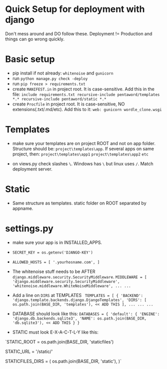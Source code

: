 # Quick Setup for deployment with django

Don't mess around and DO follow these. Deployment != Production and things can go wrong quickly.

# Basic setup

- pip install if not already: `whitenoise` and `gunicorn`
- run `python manage.py check -deploy`
- run `pip freeze > requirements.txt`
- create `MANIFEST.in` in project root. It is case-sensitive. Add this in the file:
`include requirements.txt
recursive-include pentaword/templates *.*
recursive-include pentaword/static *.*`
- create `Procfile` in project root. It is case-sensitive, NO extensions(.txt/.md/etc). Add this to it:
`web: gunicorn wordle_clone.wsgi`

# Templates

- make sure your templates are on project ROOT and not on app folder. Structure should be:
`project\templates\app`. If several apps on same project, then:
`project\templates\app1`
`project\templates\app2`
`etc`

- on views.py check slashes `\`. Windows has `\` but linux uses `/`. Match deployment server.

# Static

- Same structure as templates. static folder on ROOT separated by appname.

# settings.py

- make sure your app is in INSTALLED_APPS. 
- `SECRET_KEY = os.getenv('DJANGO-KEY')`
- `ALLOWED_HOSTS = [
    '.yourhosname.com',
]`
- The whitenoise stuff needs to be AFTER `django.middleware.security.SecurityMiddleware`.
`MIDDLEWARE = [
    'django.middleware.security.SecurityMiddleware',
    'whitenoise.middleware.WhiteNoiseMiddleware',
    ...
    ...`

- Add a line on `DIRS` at TEMPLATES
`
TEMPLATES = [
    {
        'BACKEND': 'django.template.backends.django.DjangoTemplates',
        'DIRS': [
            os.path.join(BASE_DIR, 'templates'), << ADD THIS
        ],
        ...
        ...
        ...`

- DATABASE should look like this:
`DATABASES = {
    'default': {
        'ENGINE': 'django.db.backends.sqlite3',
        'NAME': os.path.join(BASE_DIR, 'db.sqlite3'), << ADD THIS
    }
}`

- STATIC must look E-X-A-C-T-L-Y like this:

`STATIC_ROOT = os.path.join(BASE_DIR, 'staticfiles')

STATIC_URL = '/static/'

STATICFILES_DIRS = (
    os.path.join(BASE_DIR, 'static'),
)`

